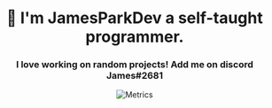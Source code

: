 <h1 align="center">👋 I'm JamesParkDev a self-taught programmer.</h1>
<h3 align="center">I love working on random projects! Add me on discord James#2681</h3>

<p align="center">
  <img align="center" alt="Metrics" src="https://metrics.lecoq.io/JamesParkDev?template=classic&activity=1&languages=1&isocalendar=1&activity.limit=5&activity.days=14&activity.filter=all&activity.visibility=undefined&activity.timestamps=false&isocalendar.duration=undefined&languages.colors=github&languages.threshold=0%25&config.timezone=Europe%2FBelgrade&config.animated=true" />
</p

<!-- Messages From cool ppl below: -->
<!-- 00 was here -->
